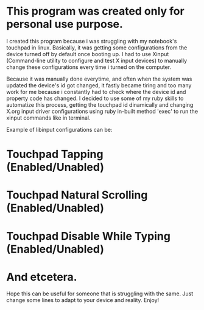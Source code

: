 # This program was created only for personal use purpose.

I created this program because i was struggling with my notebook's touchpad in linux.
Basically, it was getting some configurations from the device turned off by default once booting up.
I had to use Xinput (Command-line utility to configure and test X input devices) to manually change these configurations every time i turned on the computer.

Because it was manually done everytime, and often when the system was updated the device's id got changed, it fastly became tiring and too many work for me because i constantly had to check where the device id and property code has changed. I decided to use some of my ruby skills to automatize this process, getting the touchpad id dinamically and changing X.org input driver configurations using ruby in-built method 'exec' to run the xinput commands like in terminal.

Example of libinput configurations can be:

# Touchpad Tapping (Enabled/Unabled)
# Touchpad Natural Scrolling (Enabled/Unabled)
# Touchpad Disable While Typing (Enabled/Unabled)
# And etcetera.

Hope this can be useful for someone that is struggling with the same. Just change some lines to adapt to your device and reality. Enjoy!